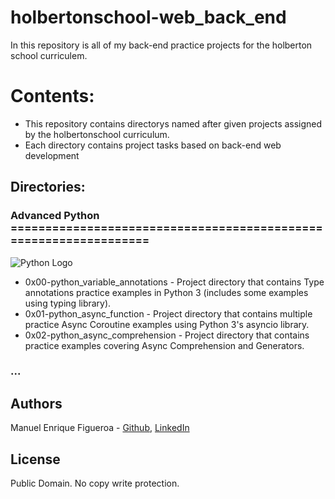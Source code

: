 # holbertonschool-web_back_end
In this repository is all of my back-end practice projects for the holberton school curriculem.

# Contents:
* This repository contains directorys named after given projects assigned by the holbertonschool curriculum.
* Each directory contains project tasks based on back-end web development

## Directories:
### Advanced Python =================================================================
![Python Logo](https://external-content.duckduckgo.com/iu/?u=https%3A%2F%2Fpluralsight.imgix.net%2Fpaths%2Fpython-7be70baaac.png&f=1&nofb=1)
* 0x00-python_variable_annotations - Project directory that contains Type annotations practice examples in Python 3 (includes some examples using typing library).
* 0x01-python_async_function - Project directory that contains multiple practice Async Coroutine examples using Python 3's asyncio library.
* 0x02-python_async_comprehension - Project directory that contains practice examples covering Async Comprehension and Generators.
### ...
## Authors
Manuel Enrique Figueroa - [Github](https://github.com/FicusCarica308), [LinkedIn](https://www.linkedin.com/in/manuel-figueroa-292216215)

## License
Public Domain. No copy write protection.
